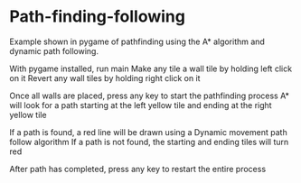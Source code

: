 # Path-finding-following
Example shown in pygame of pathfinding using the A* algorithm and dynamic path following.

With pygame installed, run main
Make any tile a wall tile by holding left click on it
Revert any wall tiles by holding right click on it

Once all walls are placed, press any key to start the pathfinding process
A* will look for a path starting at the left yellow tile and ending at the right yellow tile

If a path is found, a red line will be drawn using a Dynamic movement path follow algorithm
If a path is not found, the starting and ending tiles will turn red

After path has completed, press any key to restart the entire process